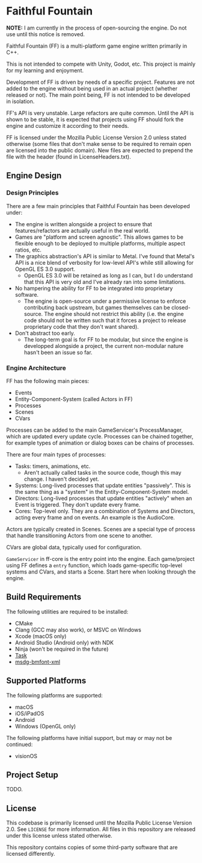 # Faithful Fountain

**NOTE:** I am currently in the process of open-sourcing the engine. Do not use until this notice is removed.

Faithful Fountain (FF) is a multi-platform game engine written primarily in C++.

This is not intended to compete with Unity, Godot, etc. This project is mainly for my learning and enjoyment.

Development of FF is driven by needs of a specific project. Features are not added to the engine without being used in an actual project (whether released or not). The main point being, FF is not intended to be developed in isolation.

FF's API is very unstable. Large refactors are quite common. Until the API is shown to be stable, it is expected that projects using FF should fork the engine and customize it according to their needs.

FF is licensed under the Mozilla Public License Version 2.0 unless stated otherwise (some files that don't make sense to be required to remain open are licensed into the public domain). New files are expected to prepend the file with the header (found in LicenseHeaders.txt).

## Engine Design

### Design Principles
There are a few main principles that Faithful Fountain has been developed under:
 - The engine is written alongside a project to ensure that features/refactors are actually useful in the real world.
 - Games are "platform and screen agnostic". This allows games to be flexible enough to be deployed to multiple platforms, multiple aspect ratios, etc.
 - The graphics abstraction's API is similar to Metal. I've found that Metal's API is a nice blend of verbosity for low-level API's while still allowing for OpenGL ES 3.0 support.
    - OpenGL ES 3.0 will be retained as long as I can, but I do understand that this API is very old and I've already ran into some limitations.
 - No hampering the ability for FF to be integrated into proprietary software.
    - The engine is open-source under a permissive license to enforce contributing back upstream, but games themselves can be closed-source. The engine should not restrict this ability (i.e. the engine code should not be written such that it forces a project to release proprietary code that they don't want shared).
 - Don't abstract too early.
    - The long-term goal is for FF to be modular, but since the engine is developped alongside a project, the current non-modular nature hasn't been an issue so far.

### Engine Architecture
FF has the following main pieces:
 - Events
 - Entity-Component-System (called Actors in FF)
 - Processes
 - Scenes
 - CVars

Processes can be added to the main GameServicer's ProcessManager, which are updated every update cycle. Processes can be chained together, for example types of animation or dialog boxes can be chains of processes.

There are four main types of processes:
 - Tasks: timers, animations, etc.
    - Aren't actually called tasks in the source code, though this may change. I haven't decided yet.
 - Systems: Long-lived processes that update entities "passively". This is the same thing as a "system" in the Entity-Component-System model.
 - Directors: Long-lived processes that update entities "actively" when an Event is triggered. They don't update every frame.
 - Cores: Top-level only. They are a combination of Systems and Directors, acting every frame and on events. An example is the AudioCore.

Actors are typically created in Scenes. Scenes are a special type of process that handle transitioning Actors from one scene to another.

CVars are global data, typically used for configuration.

`GameServicer` in ff-core is the entry point into the engine. Each game/project using FF defines a `entry` function, which loads game-specific top-level systems and CVars, and starts a Scene. Start here when looking through the engine.

## Build Requirements
The following utilities are required to be installed:
 - CMake
 - Clang (GCC may also work), or MSVC on Windows
 - Xcode (macOS only)
 - Android Studio (Android only) with NDK
 - Ninja (won't be required in the future)
 - [Task](https://taskfile.dev)
 - [msdg-bmfont-xml](https://github.com/soimy/msdf-bmfont-xml)

## Supported Platforms
The following platforms are supported:
 - macOS
 - iOS/iPadOS
 - Android
 - Windows (OpenGL only)

The following platforms have initial support, but may or may not be continued:
 - visionOS

## Project Setup

TODO.

## License

This codebase is primarily licensed until the Mozilla Public License Version 2.0. See `LICENSE` for more information. All files in this repository are released under this license unless stated otherwise.

This repository contains copies of some third-party software that are licensed differently.

